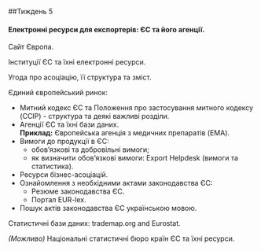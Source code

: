 

##Тиждень 5
<h4>Електронні ресурси для експортерів: ЄС та його агенції.</h4>


<p>Сайт Європа.</p>
<p>Інституції ЄС та їхні електронні ресурси.</p>
<p>Угода про асоціацію, її структура та зміст.</p>
<p>Єдиний європейський ринок:
<ul>
	<li>Митний кодекс ЄС та Положення про застосування митного кодексу (CCIP) - структура та деякі важливі розділи.</li>
	<li>Агенції ЄС та їхні бази даних.<br>
		<b>Приклад:</b> Європейська агенція з медичних препаратів (EMA).
	</li>
	<li>Вимоги до продукції в ЄС:
		<ul>
		<li>обов’язкові та добровільні вимоги;</li>
		<li>як визначити обов’язкові вимоги: Export Helpdesk (вимоги та статистика).</li>
		</ul>
	</li>
	<li>Ресурси бізнес-асоціацій.</li>
	<li>Ознайомлення з необхідними актами законодавства ЄС:
		<ul>
		<li>Резюме законодавства ЄС.</li>
		<li>Портал EUR-lex.</li>
		</ul>
	</li>
	<li>Пошук актів законодавства ЄС українською мовою.</li> 
</ul>
</p>
<p>Статистичні бази даних: trademap.org and Eurostat. </p>
<p><i>(Можливо)</i> Національні статистичні бюро країн ЄС та їхні ресурси. </p>



